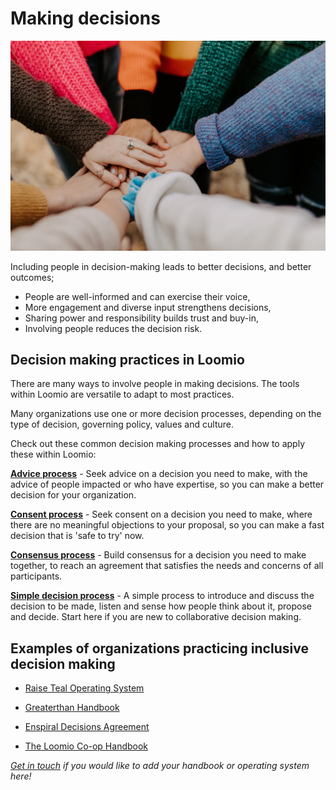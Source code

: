 # Making decisions

![photo of the hands of a group of people coming together - Photo by Hannah Busing on Unsplash](hannah-busing-Zyx1bK9mqmA-unsplash.jpg)

Including people in decision-making leads to better decisions, and better outcomes;
- People are well-informed and can exercise their voice,
- More engagement and diverse input strengthens decisions, 
- Sharing power and responsibility builds trust and buy-in, 
- Involving people reduces the decision risk.

## Decision making practices in Loomio

There are many ways to involve people in making decisions. The tools within Loomio are versatile to adapt to most practices.

Many organizations use one or more decision processes, depending on the type of decision, governing policy, values and culture.  

Check out these common decision making processes and how to apply these within Loomio:
 
**[Advice process](https://help.loomio.com/en/guides/advice_process/index.html)** - Seek advice on a decision you need to make, with the advice of people impacted or who have expertise, so you can make a better decision for your organization.

**[Consent process](https://help.loomio.com/en/guides/consent_process/index.html)** - Seek consent on a decision you need to make, where there are no meaningful objections to your proposal, so you can make a fast decision that is 'safe to try' now.

**[Consensus process](https://help.loomio.com/en/guides/consensus_process/index.html)** - Build consensus for a decision you need to make together, to reach an agreement that satisfies the needs and concerns of all participants.

**[Simple decision process](https://help.loomio.com/en/user_manual/polls/decisions/index.html)** - A simple process to introduce and discuss the decision to be made, listen and sense how people think about it, propose and decide. Start here if you are new to collaborative decision making.

## Examples of organizations practicing inclusive decision making

- [Raise Teal Operating System](https://teal.raiserecruiting.com/)

- [Greaterthan Handbook](https://handbook.greaterthan.works/)

- [Enspiral Decisions Agreement](https://handbook.enspiral.com/agreements/decisions) 

- [The Loomio Co-op Handbook](https://www.loomio.coop/#the-loomio-co-op-handbook)

*[Get in touch](https://www.loomio.com/contact) if you would like to add your handbook or operating system here!*
